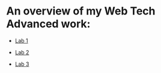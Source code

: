 
# An overview of my Web Tech Advanced work:

* [Lab 1](https://github.com/nicolasvdsp/2imd-webtechadvanced-portfolio/tree/main/lab1)

* [Lab 2](https://github.com/nicolasvdsp/2imd-webtechadvanced-portfolio/blob/main/lab2)

* [Lab 3](https://github.com/nicolasvdsp/2imd-webtechadvanced-portfolio/tree/main/lab3) 